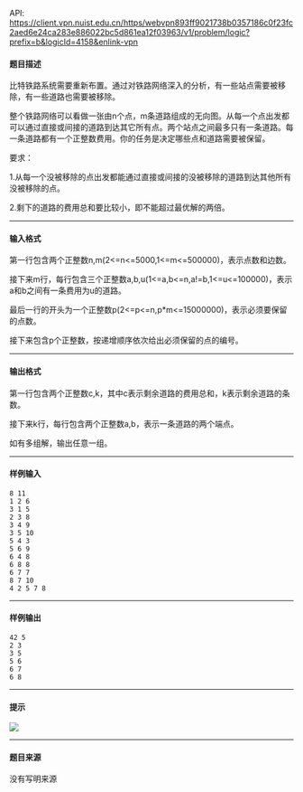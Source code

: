 API: https://client.vpn.nuist.edu.cn/https/webvpn893ff9021738b0357186c0f23fc2aed6e24ca283e886022bc5d861ea12f03963/v1/problem/logic?prefix=b&logicId=4158&enlink-vpn

#### 题目描述

比特铁路系统需要重新布置。通过对铁路网络深入的分析，有一些站点需要被移除，有一些道路也需要被移除。

整个铁路网络可以看做一张由n个点，m条道路组成的无向图。从每一个点出发都可以通过直接或间接的道路到达其它所有点。两个站点之间最多只有一条道路。每一条道路都有一个正整数费用。你的任务是决定哪些点和道路需要被保留。

要求：

1.从每一个没被移除的点出发都能通过直接或间接的没被移除的道路到达其他所有没被移除的点。

2.剩下的道路的费用总和要比较小，即不能超过最优解的两倍。

---

#### 输入格式

第一行包含两个正整数n,m(2<=n<=5000,1<=m<=500000)，表示点数和边数。

接下来m行，每行包含三个正整数a,b,u(1<=a,b<=n,a!=b,1<=u<=100000)，表示a和b之间有一条费用为u的道路。

最后一行的开头为一个正整数p(2<=p<=n,p\*m<=15000000)，表示必须要保留的点数。

接下来包含p个正整数，按递增顺序依次给出必须保留的点的编号。

---

#### 输出格式

第一行包含两个正整数c,k，其中c表示剩余道路的费用总和，k表示剩余道路的条数。

接下来k行，每行包含两个正整数a,b，表示一条道路的两个端点。

如有多组解，输出任意一组。

---

#### 样例输入
```
8 11
1 2 6
3 1 5
2 3 8
3 4 9
3 5 10
5 4 3
5 6 9
6 4 8
6 8 8
6 7 7
8 7 10
4 2 5 7 8
```

---

#### 样例输出
```
42 5
2 3
3 5
5 6
6 7
6 8
```

---

#### 提示

![](../file/4158_0.png)

---

#### 题目来源

没有写明来源
